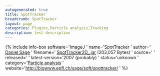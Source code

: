 ```yaml
---
autogenerated: true
title: SpotTracker
breadcrumb: SpotTracker
layout: page
categories: Plugins,Particle analysis,Tracking
description: test description
---
```


{% include info-box software='ImageJ ' name='SpotTracker ' author=' [Daniel Sage](http://bigwww.epfl.ch/sage/) ' filename=' [SpotTracker2D\_.jar](http://bigwww.epfl.ch/sage/soft/spottracker/SpotTracker2D_.jar) (203,057 Bytes) ' source=' ' released=' ' latest-version='2007 (probably) ' status='unknown ' category='[Particle analysis](_Category_Particle_analysis ) ' website='http://bigwww.epfl.ch/sage/soft/spottracker/ ' %}

  
